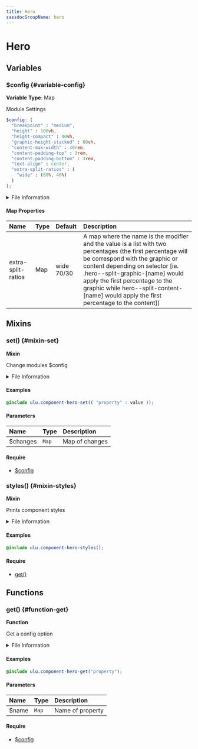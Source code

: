 ```yaml
---
title: Hero
sassdocGroupName: hero
---
```



# Hero

<div class="type-large">



</div>



## Variables




<div class="sassdoc-item-header">

###  $config {#variable-config}

  <div class="sassdoc-item-header__labels">
    <span class="tag tag--primary"><strong>Variable</strong></span> <span class="tag"><strong>Type</strong>: Map</span>
  </div>

</div>

  

Module Settings
    
    

``` scss
$config: (
  "breakpoint" : "medium",
  "height" : 100vh,
  "height-compact" : 40vh,
  "graphic-height-stacked" : 60vh,
  "content-max-width" : 40rem,
  "content-padding-top" : 3rem,
  "content-padding-bottom" : 3rem,
  "text-align" : center,
  "extra-split-ratios" : (
    "wide" : (60%, 40%)
  )
);
```
  


<details>
  <summary>File Information</summary>
  
- **File:** _hero.scss
- **Group:** hero
- **Type:** variable
- **Lines (comments):** 15-17
- **Lines (code):** 19-31

</details>

    

#### Map Properties


|Name|Type|Default|Description|
|:--|:--|:--|:--|
|extra-split-ratios|Map|wide 70/30|A map where the name is the modifier and the value is a list with two percentages (the first percentage will be correspond with the graphic or content depending on selector [ie. .hero--split-graphic-[name] would apply the first percentage to the graphic while hero--split-content-[name] would apply the first percentage to the content])|

    
  

## Mixins




<div class="sassdoc-item-header">

###  set() {#mixin-set}

  <div class="sassdoc-item-header__labels">
    <span class="tag tag--primary"><strong>Mixin</strong></span>
  </div>

</div>

  

Change modules $config
    
    


<details>
  <summary>File Information</summary>
  
- **File:** _hero.scss
- **Group:** hero
- **Type:** mixin
- **Lines (comments):** 33-36
- **Lines (code):** 38-40

</details>

    

#### Examples

      


``` scss
@include ulu.component-hero-set(( "property" : value ));
```
  



      

#### Parameters


|Name|Type|Description|
|:--|:--|:--|
|$changes|`Map`|Map of changes|

    

#### Require

- [$config](/sass/components/accordion/#variable-config)
  


<div class="sassdoc-item-header">

###  styles() {#mixin-styles}

  <div class="sassdoc-item-header__labels">
    <span class="tag tag--primary"><strong>Mixin</strong></span>
  </div>

</div>

  

Prints component styles
    
    


<details>
  <summary>File Information</summary>
  
- **File:** _hero.scss
- **Group:** hero
- **Type:** mixin
- **Lines (comments):** 51-53
- **Lines (code):** 55-183

</details>

    

#### Examples

      


``` scss
@include ulu.component-hero-styles();
```
  



      

#### Require

- [get()](/sass/components/accordion/#function-get)
  
  

## Functions




<div class="sassdoc-item-header">

###  get() {#function-get}

  <div class="sassdoc-item-header__labels">
    <span class="tag tag--primary"><strong>Function</strong></span>
  </div>

</div>

  

Get a config option
    
    


<details>
  <summary>File Information</summary>
  
- **File:** _hero.scss
- **Group:** hero
- **Type:** function
- **Lines (comments):** 42-45
- **Lines (code):** 47-49

</details>

    

#### Examples

      


``` scss
@include ulu.component-hero-get("property");
```
  



      

#### Parameters


|Name|Type|Description|
|:--|:--|:--|
|$name|`Map`|Name of property|

    

#### Require

- [$config](/sass/components/accordion/#variable-config)
  
  
  
